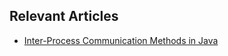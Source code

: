 ## Relevant Articles
- [Inter-Process Communication Methods in Java](https://www.baeldung.com/java-ipc)

